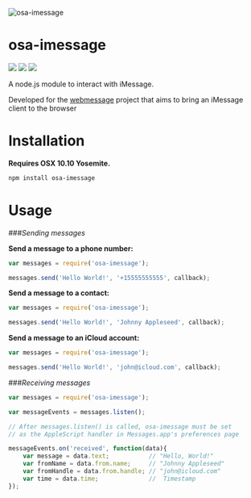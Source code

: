 ![osa-imessage](https://raw.githubusercontent.com/wtfaremyinitials/osa-imessage/master/resources/logowithtext.png)

osa-imessage
====

![](https://img.shields.io/npm/dm/osa-imessage.svg)
![](https://img.shields.io/npm/v/osa-imessage.svg)
![](https://img.shields.io/npm/l/osa-imessage.svg)

A node.js module to interact with iMessage.

Developed for the [webmessage](https://github.com/wtfaremyinitials/webmessage) project that aims to bring an iMessage client to the browser

Installation
===

**Requires OSX 10.10 Yosemite.**

```bash
npm install osa-imessage
```

Usage
====

###*Sending messages*

**Send a message to a phone number:**
```js
var messages = require('osa-imessage');

messages.send('Hello World!', '+15555555555', callback);
```

**Send a message to a contact:**
```js
var messages = require('osa-imessage');

messages.send('Hello World!', 'Johnny Appleseed', callback);
```

**Send a message to an iCloud account:**
```js
var messages = require('osa-imessage');

messages.send('Hello World!', 'john@icloud.com', callback);
```

###*Receiving messages*

```js
var messages = require('osa-imessage');

var messageEvents = messages.listen();

// After messages.listen() is called, osa-imessage must be set
// as the AppleScript handler in Messages.app's preferences page

messageEvents.on('received', function(data){
    var message = data.text;           // "Hello, World!"
    var fromName = data.from.name;     // "Johnny Appleseed"
    var fromHandle = data.from.handle; // "john@icloud.com"
    var time = data.time;              //  Timestamp
});
```
